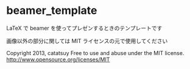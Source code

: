 beamer_template
===============

LaTeX で beamer を使ってプレゼンするときのテンプレートです

画像以外の部分に関しては MIT ライセンスの元で使用してください

Copyright 2013, catatsuy
Free to use and abuse under the MIT license.
http://www.opensource.org/licenses/MIT
